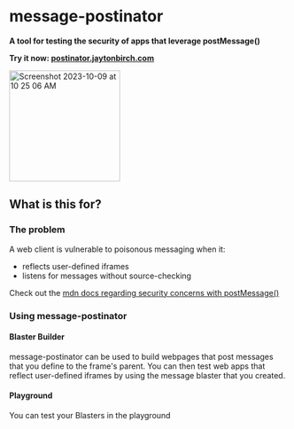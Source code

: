 # message-postinator
**A tool for testing the security of apps that leverage postMessage()**

**Try it now: [postinator.jaytonbirch.com](https://postinator.jaytonbirch.com/)**

<img width="200" alt="Screenshot 2023-10-09 at 10 25 06 AM" src="https://github.com/birch-jayton/message-postinator/assets/22551809/60a8dcc2-b85e-4c20-9dd9-6c48327e0847">


## What is this for?
### The problem
A web client is vulnerable to poisonous messaging when it:
- reflects user-defined iframes
- listens for messages without source-checking

Check out the [mdn docs regarding security concerns with postMessage()](https://developer.mozilla.org/en-US/docs/Web/API/Window/postMessage#security_concerns)

### Using message-postinator
#### Blaster Builder
message-postinator can be used to build webpages that post messages that you define to the frame's parent. You can then test web apps that reflect user-defined iframes by using the message blaster that you created. 
#### Playground
You can test your Blasters in the playground
